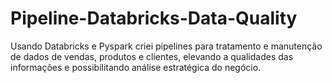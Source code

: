 # Pipeline-Databricks-Data-Quality
Usando Databricks e Pyspark criei pipelines para tratamento e manutenção de dados de vendas, produtos e clientes, elevando a qualidades das informações e possibilitando análise estratégica do negócio. 
